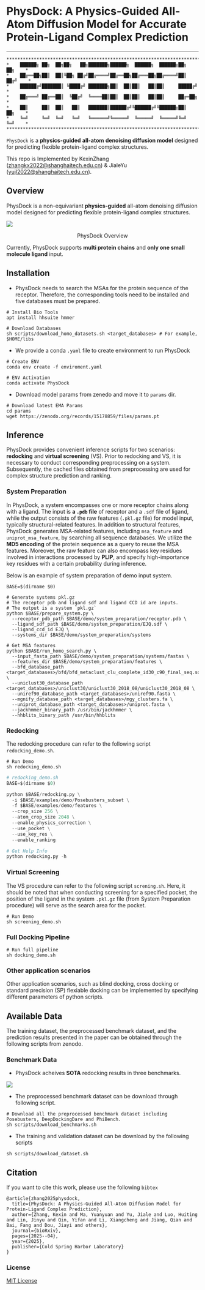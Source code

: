 # PhysDock: A Physics-Guided All-Atom Diffusion Model for Accurate Protein-Ligand Complex Prediction

---

```shell
****************************************************************************
*    ██████╗ ██╗  ██╗██╗   ██╗███████╗██████╗  ██████╗  ██████╗██╗  ██╗    *
*    ██╔══██╗██║  ██║╚██╗ ██╔╝██╔════╝██╔══██╗██╔═══██╗██╔════╝██║ ██╔╝    *
*    ██████╔╝███████║ ╚████╔╝ ███████╗██║  ██║██║   ██║██║     █████╔╝     *
*    ██╔═══╝ ██╔══██║  ╚██╔╝  ╚════██║██║  ██║██║   ██║██║     ██╔═██╗     *
*    ██║     ██║  ██║   ██║   ███████║██████╔╝╚██████╔╝╚██████╗██║  ██╗    *
*    ╚═╝     ╚═╝  ╚═╝   ╚═╝   ╚══════╝╚═════╝  ╚═════╝  ╚═════╝╚═╝  ╚═╝    *
****************************************************************************
```

`PhysDock` is a **physics-guided** **all-atom** **denoising diffusion model** designed for predicting flexible protein-ligand complex structures. 

This repo is Implemented by KexinZhang (zhangkx2022@shanghaitech.edu.cn) & JialeYu (yujl2022@shanghaitech.edu.cn).

## Overview

PhysDock is a non-equivariant **physics-guided** all-atom denoising diffusion model designed for predicting flexible protein-ligand complex structures. 

![](./figs/PhysDockOverview.png)

<center>PhysDock Overview</center>

Currently, PhysDock supports **multi protein chains** and **only one small molecule ligand** input.

## Installation

* PhysDock needs to search the MSAs for the protein sequence of the receptor. Therefore, the corresponding tools need to be installed and five databases must be prepared.

```shell
# Install Bio Tools
apt install hhsuite hmmer

# Download Databases
sh scripts/download_homo_datasets.sh <target_databases> # For example, $HOME/libs
```

* We provide a conda `.yaml` file to create environment to run PhysDock

```shell
# Create ENV
conda env create -f enviroment.yaml

# ENV Activation
conda activate PhysDock
```

* Download model params from zenedo and move it to `params` dir.

```shell
# Download latest EMA Params
cd params
wget https://zenodo.org/records/15178859/files/params.pt
```

## Inference

PhysDock provides convenient inference scripts for two scenarios: **redocking** and **virtual screening** (VS). Prior to redocking and VS, it is necessary to conduct corresponding preprocessing on a system. Subsequently, the cached files obtained from preprocessing are used for complex structure prediction and ranking.

### System Preparation

In PhysDock, a system encompasses one or more receptor chains along with a ligand. The input is **a `.pdb` file** of receptor and a `.sdf` file of ligand, while the output consists of the raw features (`.pkl.gz` file) for model input, typically structural-related features. In addition to structural features, PhysDock generates MSA-related features, including `msa_feature` and `uniprot_msa_feature`, by searching all sequence databases. We utilize the **MD5 encoding** of the protein sequence as a query to reuse the MSA features. Moreover, the raw feature can also encompass key residues involved in interactions processed by **PLIP**, and specify high-importance key residues with a certain probability during inference.

Below is an example of system preparation of demo input system.

```shell
BASE=$(dirname $0)

# Generate systems pkl.gz
# The receptor pdb and ligand sdf and ligand CCD id are inputs.
# The output is a system `pkl.gz`
python $BASE/prepare_system.py \
  --receptor_pdb_path $BASE/demo/system_preparation/receptor.pdb \
  --ligand_sdf_path $BASE/demo/system_preparation/EJQ.sdf \
  --ligand_ccd_id EJQ \
  --systems_dir $BASE/demo/system_preparation/systems

# Get MSA features
python $BASE/run_homo_search.py \
  --input_fasta_path $BASE/demo/system_preparation/systems/fastas \
  --features_dir $BASE/demo/system_preparation/features \
  --bfd_database_path <target_databases>/bfd/bfd_metaclust_clu_complete_id30_c90_final_seq.sorted_opt \
  --uniclust30_database_path <target_databases>/uniclust30/uniclust30_2018_08/uniclust30_2018_08 \
  --uniref90_database_path <target_databases>/uniref90.fasta \
  --mgnify_database_path <target_databases>/mgy_clusters.fa \
  --uniprot_database_path <target_databases>/uniprot.fasta \
  --jackhmmer_binary_path /usr/bin/jackhmmer \
  --hhblits_binary_path /usr/bin/hhblits

```

### Redocking

The redocking procedure can refer to the following script `redocking_demo.sh`.

```shell
# Run Demo
sh redocking_demo.sh
```

```python
# redocking_demo.sh
BASE=$(dirname $0)

python $BASE/redocking.py \
  -i $BASE/examples/demo/Posebusters_subset \
  -f $BASE/examples/demo/features \
  --crop_size 256 \
  --atom_crop_size 2048 \
  --enable_physics_correction \
  --use_pocket \
  --use_key_res \
  --enable_ranking
```

```python
# Get Help Info
python redocking.py -h
```

### Virtual Screening

The VS procedure can refer to the following script `screning.sh`.  Here, it should be noted that when conducting screening for a specified pocket, the position of the ligand in the system `.pkl.gz` file (from System Preparation procedure) will serve as the search area for the pocket.

```shell
# Run Demo
sh screening_demo.sh
```

### Full Docking Pipeline

```shell
# Run full pipeline
sh docking_demo.sh
```

### Other application scenarios

Other application scenarios, such as blind docking, cross docking or standard precision (SP) flexiable docking can be implemented by specifying different parameters of python scripts. 

## Available Data

The training dataset, the preprocessed benchmark dataset, and the prediction results presented in the paper can be obtained through the following scripts from zenodo.

### Benchmark Data

* PhysDock acheives **SOTA** redocking results in three benchmarks. 

![](./figs/F2.png)

* The preprocessed benchmark dataset can be download through following script.

```shell
# Download all the preprocessed benchmark dataset including Posebusters, DeepDockingDare and PhiBench.
sh scripts/download_benchmarks.sh
```

* The training and validation dataset can be download by the following scripts

```shell
sh scripts/download_dataset.sh
```



## Citation

If you want to cite this work, please use the following `bibtex`

```text
@article{zhang2025physdock,
  title={PhysDock: A Physics-Guided All-Atom Diffusion Model for Protein-Ligand Complex Prediction},
  author={Zhang, Kexin and Ma, Yuanyuan and Yu, Jiale and Luo, Huiting and Lin, Jinyu and Qin, Yifan and Li, Xiangcheng and Jiang, Qian and Bai, Fang and Dou, Jiayi and others},
  journal={bioRxiv},
  pages={2025--04},
  year={2025},
  publisher={Cold Spring Harbor Laboratory}
}
```

### License

[MIT License](./License)
